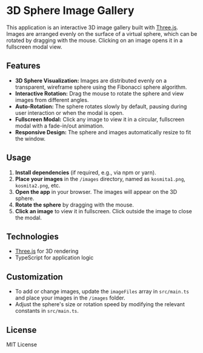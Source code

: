 # 3D Sphere Image Gallery

This application is an interactive 3D image gallery built with [Three.js](https://threejs.org/). Images are arranged evenly on the surface of a virtual sphere, which can be rotated by dragging with the mouse. Clicking on an image opens it in a fullscreen modal view.

## Features

- **3D Sphere Visualization:** Images are distributed evenly on a transparent, wireframe sphere using the Fibonacci sphere algorithm.
- **Interactive Rotation:** Drag the mouse to rotate the sphere and view images from different angles.
- **Auto-Rotation:** The sphere rotates slowly by default, pausing during user interaction or when the modal is open.
- **Fullscreen Modal:** Click any image to view it in a circular, fullscreen modal with a fade-in/out animation.
- **Responsive Design:** The sphere and images automatically resize to fit the window.

## Usage

1. **Install dependencies** (if required, e.g., via npm or yarn).
2. **Place your images** in the `/images` directory, named as `kosmita1.png`, `kosmita2.png`, etc.
3. **Open the app** in your browser. The images will appear on the 3D sphere.
4. **Rotate the sphere** by dragging with the mouse.
5. **Click an image** to view it in fullscreen. Click outside the image to close the modal.

## Technologies

- [Three.js](https://threejs.org/) for 3D rendering
- TypeScript for application logic

## Customization

- To add or change images, update the `imageFiles` array in `src/main.ts` and place your images in the `/images` folder.
- Adjust the sphere's size or rotation speed by modifying the relevant constants in `src/main.ts`.

## License

MIT License
